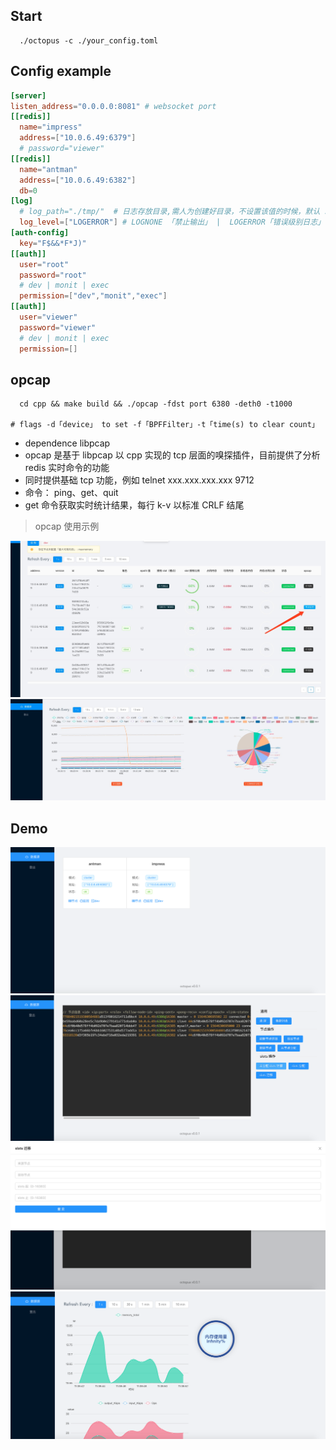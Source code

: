 ## Start
```shell
  ./octopus -c ./your_config.toml
```
## Config example
```toml
[server]
listen_address="0.0.0.0:8081" # websocket port
[[redis]]
  name="impress"
  address=["10.0.6.49:6379"]
  # password="viewer"
[[redis]]
  name="antman"
  address=["10.0.6.49:6382"]
  db=0
[log]
  # log_path="./tmp/"  # 日志存放目录,需人为创建好目录，不设置该值的时候，默认 stdout 进行日志输出
  log_level=["LOGERROR"] # LOGNONE 「禁止输出」 |  LOGERROR「错误级别日志」  |  LOGWARN「警告级别」  |  LOGDEBUG「debug 级别，该级别包含大量日志（含所有操作命令记录），谨慎使用」    默认 LOGERROR
[auth-config]
  key="F$&&*F*J)"
[[auth]]
  user="root"
  password="root"
  # dev | monit | exec
  permission=["dev","monit","exec"]  
[[auth]]
  user="viewer"
  password="viewer"
  # dev | monit | exec
  permission=[]  
```
## opcap
  
``` shell
  cd cpp && make build && ./opcap -fdst port 6380 -deth0 -t1000
  # flags -d「device」 to set -f「BPFFilter」-t「time(s) to clear count」
```
- dependence libpcap
- opcap 是基于 libpcap 以 cpp 实现的 tcp 层面的嗅探插件，目前提供了分析 redis 实时命令的功能
- 同时提供基础 tcp 功能，例如 telnet xxx.xxx.xxx.xxx 9712
- 命令： ping、get、quit
- get 命令获取实时统计结果，每行 k-v 以标准 CRLF 结尾
> opcap 使用示例

![avatar](./img/opcap-pre.png)
![avatar](./img/opcap.png)

## Demo
![avatar](./img/clusterList.png)
![avatar](./img/devMode.png)
![avatar](./img/devSlotMigra.png)
![avatar](./img/monitorMode.png)